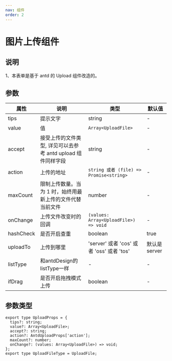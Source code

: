 ```yaml
---
nav: 组件
order: 2
---
```


# 图片上传组件

## 说明

1、本表单是基于 antd 的 Upload 组件改造的。

## 参数

| 属性 | 说明 | 类型 | 默认值 |
| ---- | --- | ---- | ------ |
| tips | 提示文字 | string | - |
| value | 值 | `Array<UploadFile>` | - |
| accept | 接受上传的文件类型, 详见可以去参考 antd upload 组件同样字段 | string | - |
| action | 上传的地址 | `string 或者 (file) => Promise<string>` | - |
| maxCount | 限制上传数量。当为 1 时，始终用最新上传的文件代替当前文件 | number | - |
| onChange | 上传文件改变时的回调 | `(values: Array<UploadFile>) => void` | - |
| hashCheck | 是否开启查重 | boolean | true |
| uploadTo | 上传到哪里 | 'server' 或者 'cos' 或者 'oss' 或者 'tos' | 默认是server | 
| listType | 和antdDesign的listType一样 | - | - |
| ifDrag | 是否开启拖拽模式上传 | boolean | - |

## 参数类型

```
export type UploadProps = {
  tips?: string;
  value?: Array<UploadFile>;
  accept?: string;
  action?: AntdUploadProps['action'];
  maxCount?: number;
  onChange?: (values: Array<UploadFile>) => void;
};
export type UploadFileType = UploadFile;
```

<code src="../../sample-code/upload/index.tsx"></code>
<code src="../../sample-code/upload/drag.tsx"></code>
